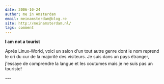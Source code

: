 ```yaml
---
date: 2006-10-24
author: me in Amsterdam
email: meinamsterdam@blog.re
site: http://meinamsterdam.nl/
tags: comment
---
```


<!-- TB -->
<p><strong>I am not a tourist</strong></p>
<p>Après Linux-World, voici un salon d'un tout autre genre dont le nom reprend le cri du cur de la majorité des visiteurs. Je suis dans un pays étranger, j'essaye de comprendre la langue et les coutumes mais je ne suis pas un touriste!</p>
---